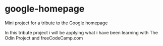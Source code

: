 # google-homepage
Mini project for a tribute to the Google homepage

In this tribute project i will be applying what i have been learning with The Odin Project and freeCodeCamp.com